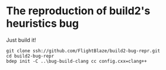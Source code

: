 # The reproduction of build2's heuristics bug

Just build it!
```
git clone ssh://github.com/FlightBlaze/build2-bug-repr.git
cd build2-bug-repr
bdep init -C ..\bug-build-clang cc config.cxx=clang++
```

